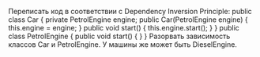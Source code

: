 Переписать код в соответствии с Dependency Inversion Principle:
public class Car {
private PetrolEngine engine;
public Car(PetrolEngine engine) {
this.engine = engine;
}
public void start() {
this.engine.start();
}
}
public class PetrolEngine {
public void start() {
}
}
Разорвать зависимость классов Car и PetrolEngine. У машины же может быть DieselEngine.
